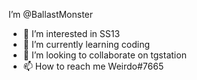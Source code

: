 I’m @BallastMonster
- 👀 I’m interested in SS13
- 🌱 I’m currently learning coding
- 💞️ I’m looking to collaborate on tgstation
- 📫 How to reach me Weirdo#7665
